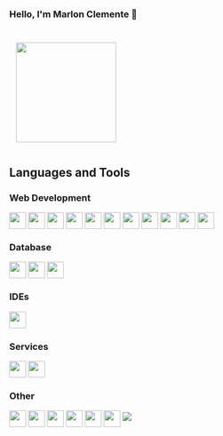### Hello, I'm Marlon Clemente 👋

##
<!--
**marlon-clemente/marlon-clemente** is a ✨ _special_ ✨ repository because its `README.md` (this file) appears on your GitHub profile.

Here are some ideas to get you started:

- 🔭 I’m currently working on ...
- 🌱 I’m currently learning ...
- 👯 I’m looking to collaborate on ...
- 🤔 I’m looking for help with ...
- 💬 Ask me about ...
- 📫 How to reach me: ...
- 😄 Pronouns: ...
- ⚡ Fun fact: ...
-->

<div style="display:inline-block; margin: 12px;">
  <img height="180em" src="https://github-readme-stats.vercel.app/api/top-langs/?username=marlon-clemente&layout=compact&theme=dracula"/>
</div>



## Languages and Tools
### Web Development
<div style="display:inline-block">
  <img align="center" height="30" width="30" src="https://cdn.jsdelivr.net/gh/devicons/devicon/icons/javascript/javascript-original.svg" >
   <img align="center" height="30" width="30" src="https://cdn.jsdelivr.net/gh/devicons/devicon/icons/typescript/typescript-original.svg" >
  <img align="center" height="30" width="30" src="https://cdn.jsdelivr.net/gh/devicons/devicon/icons/html5/html5-original.svg" >
  <img align="center" height="30" width="30" src="https://cdn.jsdelivr.net/gh/devicons/devicon/icons/css3/css3-original.svg" >
  <img align="center" height="30" width="30" src="https://cdn.jsdelivr.net/gh/devicons/devicon/icons/npm/npm-original-wordmark.svg" >
  <img align="center" height="30" width="30" src="https://cdn.jsdelivr.net/gh/devicons/devicon/icons/yarn/yarn-original-wordmark.svg" >
  <img align="center" height="30" width="30" src="https://cdn.jsdelivr.net/gh/devicons/devicon/icons/nodejs/nodejs-original.svg" >
  <img align="center" height="30" width="30" src="https://cdn.jsdelivr.net/gh/devicons/devicon/icons/react/react-original-wordmark.svg" >
  <img align="center" height="30" width="30" src="https://cdn.jsdelivr.net/gh/devicons/devicon/icons/tailwindcss/tailwindcss-plain.svg">
  <img align="center" height="30" width="30" src="https://cdn.jsdelivr.net/gh/devicons/devicon/icons/bootstrap/bootstrap-original.svg" />
  <img align="center" height="30" width="30" src="https://cdn.jsdelivr.net/gh/devicons/devicon/icons/materialui/materialui-original.svg" >
</div>

### Database
<div style="display:inline-block">
  <img align="center" height="30" width="30" src="https://cdn.jsdelivr.net/gh/devicons/devicon/icons/postgresql/postgresql-plain.svg" >
  <img align="center" height="30" width="30" src="https://cdn.jsdelivr.net/gh/devicons/devicon/icons/mysql/mysql-original-wordmark.svg" >
  <img align="center" height="30" width="30" src="https://cdn.jsdelivr.net/gh/devicons/devicon/icons/mongodb/mongodb-original-wordmark.svg" >
</div>

### IDEs
<div style="display:inline-block">
  <img align="center" height="30" width="30" src="https://cdn.jsdelivr.net/gh/devicons/devicon/icons/vscode/vscode-original.svg" >
</div>

### Services
<div style="display:inline-block">
  <img align="center" height="30" width="30" src="https://cdn.jsdelivr.net/gh/devicons/devicon/icons/firebase/firebase-plain-wordmark.svg" >
  <img align="center" height="30" width="30" src="https://cdn.jsdelivr.net/gh/devicons/devicon/icons/heroku/heroku-plain-wordmark.svg" >
</div>

### Other
<div style="display:inline-block">
  <img align="center" height="30" width="30" src="https://cdn.jsdelivr.net/gh/devicons/devicon/icons/arduino/arduino-original-wordmark.svg" >
  <img align="center" height="30" width="30" src="https://cdn.jsdelivr.net/gh/devicons/devicon/icons/c/c-original.svg" >
  
  
  

  
  
  <img align="center" height="30" width="30" src="https://cdn.jsdelivr.net/gh/devicons/devicon/icons/r/r-original.svg" >
  
  
  
  
  
  
  <img align="center" height="30" width="30" src="https://cdn.jsdelivr.net/gh/devicons/devicon/icons/java/java-original-wordmark.svg" >
  
  
  
  <img align="center" height="30" width="30" src="https://cdn.jsdelivr.net/gh/devicons/devicon/icons/filezilla/filezilla-plain.svg" >
  <img align="center" height="30" width="30" src="https://cdn.jsdelivr.net/gh/devicons/devicon/icons/figma/figma-original.svg" >
  
  
</div>

<img src="https://github.com/marlon-clemente/marlon-clemente/blob/output/github-contribution-grid-snake.svg"/>
